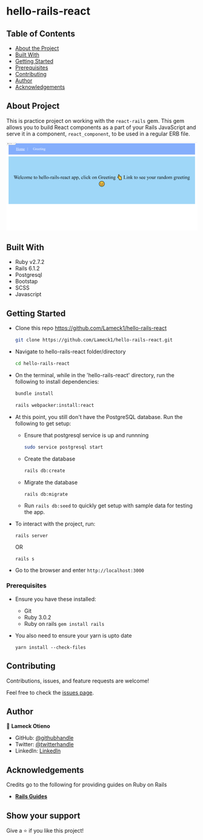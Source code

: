 # hello-rails-react

## Table of Contents

- [About the Project](#about-the-project)
- [Built With](#built-with)
- [Getting Started](#getting-started)
- [Prerequisites](#prerequisites)
- [Contributing](#contributing)
- [Author](#author)
- [Acknowledgements](#acknowledgements)

## About Project

This is practice project on working with the `react-rails` gem. This gem allows you to build React components as a part of your Rails JavaScript and serve it in a component, `react_component`, to be used in a regular ERB file.

![screenshot](./screenshot.png)

## Built With

- Ruby v2.7.2
- Rails 6.1.2
- Postgresql
- Bootstap
- SCSS
- Javascript

## Getting Started

- Clone this repo https://github.com/Lameck1/hello-rails-react

  ```bash
  git clone https://github.com/Lameck1/hello-rails-react.git
  ```

- Navigate to hello-rails-react folder/directory

  ```bash
  cd hello-rails-react
  ```

- On the terminal, while in the 'hello-rails-react' directory, run the following to install dependencies:

  ```bash
  bundle install
  ```

  ```bash
  rails webpacker:install:react
  ```

- At this point, you still don't have the PostgreSQL database. Run the following to get setup:

  - Ensure that postgresql service is up and runnning

    ```bash
    sudo service postgresql start
    ```

  - Create the database

    ```bash
    rails db:create
    ```

  - Migrate the database

    ```
    rails db:migrate
    ```

  - Run `rails db:seed` to quickly get setup with sample data for testing the app.

- To interact with the project, run:

  ```
  rails server
  ```

  OR

  ```
  rails s
  ```

- Go to the browser and enter
  `http://localhost:3000`

### Prerequisites

- Ensure you have these installed:

  - Git
  - Ruby 3.0.2
  - Ruby on rails `gem install rails`

- You also need to ensure your yarn is upto date
  ```
  yarn install --check-files
  ```

## Contributing

Contributions, issues, and feature requests are welcome!

Feel free to check the [issues page](https://github.com/Lameck1/hello-rails-react/issues).

## Author

👤 **Lameck Otieno**

- GitHub: [@githubhandle](https://github.com/Lameck1)
- Twitter: [@twitterhandle](https://twitter.com/lameck721)
- LinkedIn: [LinkedIn](https://www.linkedin.com/in/lameck-odhiambo-642b7077/)

## Acknowledgements

Credits go to the following for providing guides on Ruby on Rails

- [**Rails Guides**](https://guides.rubyonrails.org)

## Show your support

Give a ⭐️ if you like this project!
